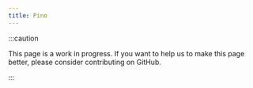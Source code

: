 ```yaml
---
title: Pino
---
```


:::caution

This page is a work in progress. If you want to help us to make this page better, please consider contributing on GitHub.

:::
